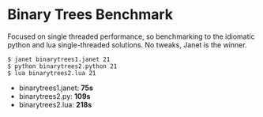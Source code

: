 # Binary Trees Benchmark

Focused on single threaded performance, so benchmarking to the
idiomatic python and lua single-threaded solutions.  No tweaks,
Janet is the winner.

```
$ janet binarytrees1.janet 21
$ python binarytrees2.python 21
$ lua binarytrees2.lua 21
```

* binarytrees1.janet: **75s**
* binarytrees2.py: **109s**
* binarytrees2.lua: **218s**

